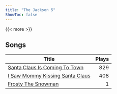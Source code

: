 ```yaml
---
title: "The Jackson 5"
ShowToc: false
---
```


{{< more >}}

## Songs
Title | Plays 
----- | -----: 
[Santa Claus Is Coming To Town](/songs/santa-claus-is-coming-to-town) | 829
[I Saw Mommy Kissing Santa Claus](/songs/i-saw-mommy-kissing-santa-claus) | 408
[Frosty The Snowman](/songs/frosty-the-snowman) | 1

